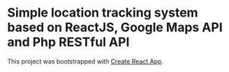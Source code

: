 # Simple location tracking system based on ReactJS, Google Maps API and Php RESTful API

This project was bootstrapped with [Create React App](https://github.com/facebookincubator/create-react-app).

